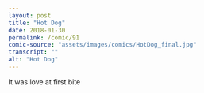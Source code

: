 ```yaml
---
layout: post
title: "Hot Dog"
date: 2018-01-30
permalink: /comic/91
comic-source: "assets/images/comics/HotDog_final.jpg"
transcript: ""
alt: "Hot Dog"
---
```


It was love at first bite
